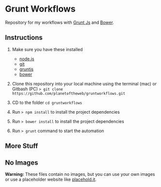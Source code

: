 # Grunt Workflows

Repository for my workflows with [Grunt Js](gruntjs.com) and [Bower](http://bower.io).

## Instructions

1. Make sure you have these installed
	- [node.js](http://nodejs.org/)
	- [git](http://git-scm.com/)
	- [gruntjs](http://gruntjs.com/)
	- [bower](http://bower.io)

2. Clone this repository into your local machine using the terminal (mac) or Gitbash (PC) `> git clone https://github.com/planetoftheweb/gruntworkflows.git`
3. CD to the folder `cd gruntworkflows`
4. Run `> npm install` to install the project dependencies
4. Run `> bower install` to install the project dependencies
5. Run `> grunt` command to start the automation

## More Stuff


## No Images
__Warning:__ These files contain no images, but you can use your own images or use a placeholder website like [placehold.it](http://placehold.it/).
